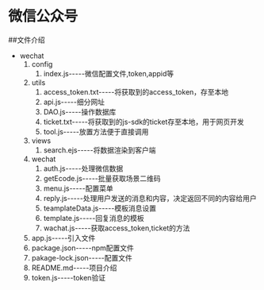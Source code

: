 # 微信公众号
##文件介绍
* wechat
    1. config
        1. index.js-----微信配置文件,token,appid等
    2. utils
        1. access_token.txt-----将获取到的access_token，存至本地
        2. api.js-----细分网址
        3. DAO.js-----操作数据库
        4. ticket.txt-----将获取到的js-sdk的ticket存至本地，用于网页开发
        5. tool.js-----放置方法便于直接调用
    3. views
        1. search.ejs-----将数据渲染到客户端
    4. wechat
        1. auth.js-----处理微信数据
        2. getEcode.js-----批量获取场景二维码
        3. menu.js-----配置菜单
        4. reply.js-----处理用户发送的消息和内容，决定返回不同的内容给用户
        5. teamplateData.js-----模板消息设置
        6. template.js-----回复消息的模板
        7. wachat.js-----获取access_token,ticket的方法
    5. app.js-----引入文件
    6. package.json-----npm配置文件
    7. pakage-lock.json-----配置文件
    8. README.md-----项目介绍
    9. token.js-----token验证
